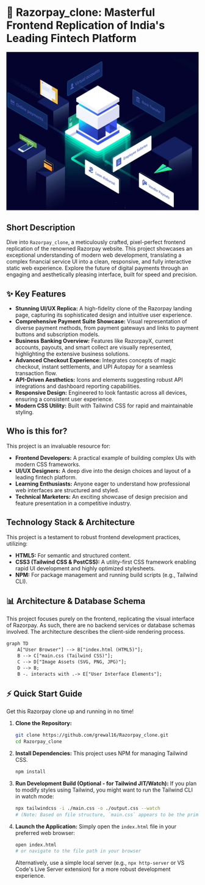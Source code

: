 # 🚀 Razorpay_clone: Masterful Frontend Replication of India's Leading Fintech Platform

<p align="center"><img src="./images/hero-illustration.jpg" alt="Razorpay Clone Hero Illustration" width="700"></p>

## Short Description
Dive into `Razorpay_clone`, a meticulously crafted, pixel-perfect frontend replication of the renowned Razorpay website. This project showcases an exceptional understanding of modern web development, translating a complex financial service UI into a clean, responsive, and fully interactive static web experience. Explore the future of digital payments through an engaging and aesthetically pleasing interface, built for speed and precision.

## ✨ Key Features
*   **Stunning UI/UX Replica:** A high-fidelity clone of the Razorpay landing page, capturing its sophisticated design and intuitive user experience.
*   **Comprehensive Payment Suite Showcase:** Visual representation of diverse payment methods, from payment gateways and links to payment buttons and subscription models.
*   **Business Banking Overview:** Features like RazorpayX, current accounts, payouts, and smart collect are visually represented, highlighting the extensive business solutions.
*   **Advanced Checkout Experience:** Integrates concepts of magic checkout, instant settlements, and UPI Autopay for a seamless transaction flow.
*   **API-Driven Aesthetics:** Icons and elements suggesting robust API integrations and dashboard reporting capabilities.
*   **Responsive Design:** Engineered to look fantastic across all devices, ensuring a consistent user experience.
*   **Modern CSS Utility:** Built with Tailwind CSS for rapid and maintainable styling.

## Who is this for?
This project is an invaluable resource for:
*   **Frontend Developers:** A practical example of building complex UIs with modern CSS frameworks.
*   **UI/UX Designers:** A deep dive into the design choices and layout of a leading fintech platform.
*   **Learning Enthusiasts:** Anyone eager to understand how professional web interfaces are structured and styled.
*   **Technical Marketers:** An exciting showcase of design precision and feature presentation in a competitive industry.

## Technology Stack & Architecture
This project is a testament to robust frontend development practices, utilizing:
*   **HTML5:** For semantic and structured content.
*   **CSS3 (Tailwind CSS & PostCSS):** A utility-first CSS framework enabling rapid UI development and highly optimized stylesheets.
*   **NPM:** For package management and running build scripts (e.g., Tailwind CLI).

## 📊 Architecture & Database Schema
This project focuses purely on the frontend, replicating the visual interface of Razorpay. As such, there are no backend services or database schemas involved. The architecture describes the client-side rendering process.

```mermaid
graph TD
    A["User Browser"] --> B["index.html (HTML5)"];
    B --> C["main.css (Tailwind CSS)"];
    C --> D["Image Assets (SVG, PNG, JPG)"];
    D --> B;
    B -. interacts with .-> E["User Interface Elements"];
```

## ⚡ Quick Start Guide
Get this Razorpay clone up and running in no time!

1.  **Clone the Repository:**
    ```bash
    git clone https://github.com/grewal16/Razorpay_clone.git
    cd Razorpay_clone
    ```

2.  **Install Dependencies:**
    This project uses NPM for managing Tailwind CSS.
    ```bash
    npm install
    ```

3.  **Run Development Build (Optional - for Tailwind JIT/Watch):**
    If you plan to modify styles using Tailwind, you might want to run the Tailwind CLI in watch mode:
    ```bash
    npx tailwindcss -i ./main.css -o ./output.css --watch
    # (Note: Based on file structure, `main.css` appears to be the primary CSS, and Tailwind might compile into `output.css` if configured that way. Verify project's actual build setup for exact commands.)
    ```

4.  **Launch the Application:**
    Simply open the `index.html` file in your preferred web browser:
    ```bash
    open index.html
    # or navigate to the file path in your browser
    ```
    Alternatively, use a simple local server (e.g., `npx http-server` or VS Code's Live Server extension) for a more robust development experience.